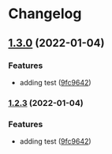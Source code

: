 # Changelog

## [1.3.0](https://github.com/rotsmi/gh-actions/compare/v1.2.3...v1.3.0) (2022-01-04)


### Features

* adding test ([9fc9642](https://github.com/rotsmi/gh-actions/commit/9fc964218082d27e49e06afc130198f4ea5360a3))

### [1.2.3](https://github.com/rotsmi/gh-actions/compare/v1.1.1...v1.2.3) (2022-01-04)


### Features

* adding test ([9fc9642](https://github.com/rotsmi/gh-actions/commit/9fc964218082d27e49e06afc130198f4ea5360a3))
